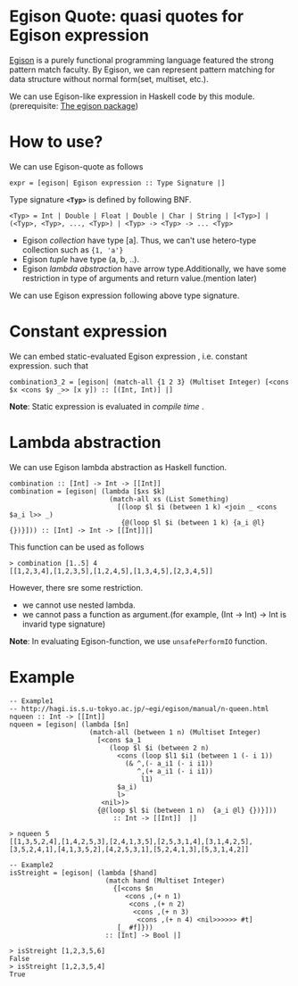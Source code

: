 Egison Quote: quasi quotes for Egison expression
===========================

[Egison](http://hagi.is.s.u-tokyo.ac.jp/~egi/egison/index.html) is a purely functional programming language featured the strong pattern match faculty.
By Egison, we can represent pattern matching for data structure without normal form(set, multiset, etc.).

We can use Egison-like expression in Haskell code by this module.
(prerequisite: [The egison package](http://hackage.haskell.org/package/egison))

How to use?
===========================

We can use Egison-quote as follows

    expr = [egison| Egison expression :: Type Signature |]

Type signature **`<Typ>`** is defined by following BNF.

    <Typ> = Int | Double | Float | Double | Char | String | [<Typ>] | (<Typ>, <Typ>, ..., <Typ>) | <Typ> -> <Typ> -> ... <Typ>

* Egison *collection* have type [a].
Thus, we can't use hetero-type collection such as `{1, 'a'}`
* Egison *tuple* have type (a, b, ..).
* Egison *lambda abstraction* have arrow type.Additionally, we have some restriction in type of arguments and return value.(mention later)

We can use Egison expression following above type signature. 

Constant expression
===========================

We can embed static-evaluated Egison expression , i.e. constant expression.
such that

    combination3_2 = [egison| (match-all {1 2 3} (Multiset Integer) [<cons $x <cons $y _>> [x y]) :: [(Int, Int)] |]

**Note**: Static expression is evaluated in *compile time* .

Lambda abstraction
===========================

We can use Egison lambda abstraction as Haskell function.

    combination :: [Int] -> Int -> [[Int]]
    combination = [egison| (lambda [$xs $k]
                             (match-all xs (List Something)
                               [(loop $l $i (between 1 k) <join _ <cons $a_i l>> _)
                                {@(loop $l $i (between 1 k) {a_i @l} {})}])) :: [Int] -> Int -> [[Int]]|]

This function can be used as follows

    > combination [1..5] 4
    [[1,2,3,4],[1,2,3,5],[1,2,4,5],[1,3,4,5],[2,3,4,5]]

However, there sre some restriction.

 * we cannot use nested lambda.
 * we cannot pass a function as argument.(for example, (Int -> Int) -> Int is invarid type signature)

**Note**: In evaluating Egison-function, we use `unsafePerformIO` function.

Example
===========================

    -- Example1
    -- http://hagi.is.s.u-tokyo.ac.jp/~egi/egison/manual/n-queen.html
    nqueen :: Int -> [[Int]]
    nqueen = [egison| (lambda [$n]
                        (match-all (between 1 n) (Multiset Integer)
                          [<cons $a_1
                             (loop $l $i (between 2 n)
                               <cons (loop $l1 $i1 (between 1 (- i 1))
                                 (& ^,(- a_i1 (- i i1))
                                    ^,(+ a_i1 (- i i1))
                                     l1)
                               $a_i)
                               l>
                           <nil>)>
                          {@(loop $l $i (between 1 n)  {a_i @l} {})}]))
                              :: Int -> [[Int]]  |]

    > nqueen 5
    [[1,3,5,2,4],[1,4,2,5,3],[2,4,1,3,5],[2,5,3,1,4],[3,1,4,2,5],[3,5,2,4,1],[4,1,3,5,2],[4,2,5,3,1],[5,2,4,1,3],[5,3,1,4,2]]

    -- Example2
    isStreight = [egison| (lambda [$hand]
                            (match hand (Multiset Integer)
                              {[<cons $n
                                 <cons ,(+ n 1)
                                  <cons ,(+ n 2)
                                   <cons ,(+ n 3)
                                    <cons ,(+ n 4) <nil>>>>>> #t]
                               [_ #f]}))
                            :: [Int] -> Bool |]

    > isStreight [1,2,3,5,6]
    False
    > isStreight [1,2,3,5,4]
    True